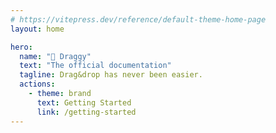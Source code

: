 ```yaml
---
# https://vitepress.dev/reference/default-theme-home-page
layout: home

hero:
  name: "🐲 Draggy"
  text: "The official documentation"
  tagline: Drag&drop has never been easier.
  actions:
    - theme: brand
      text: Getting Started
      link: /getting-started
---
```

